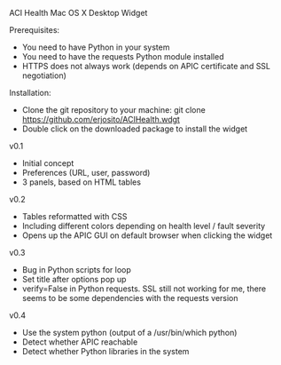 ACI Health Mac OS X Desktop Widget

Prerequisites:
- You need to have Python in your system
- You need to have the requests Python module installed
- HTTPS does not always work (depends on APIC certificate and SSL negotiation)

Installation:
- Clone the git repository to your machine:
   git clone https://github.com/erjosito/ACIHealth.wdgt
- Double click on the downloaded package to install the widget

v0.1
- Initial concept
- Preferences (URL, user, password)
- 3 panels, based on HTML tables

v0.2
- Tables reformatted with CSS
- Including different colors depending on health level / fault severity
- Opens up the APIC GUI on default browser when clicking the widget

v0.3
- Bug in Python scripts for loop
- Set title after options pop up
- verify=False in Python requests. SSL still not working for me,
  there seems to be some dependencies with the requests version

v0.4
- Use the system python (output of a /usr/bin/which python)
- Detect whether APIC reachable
- Detect whether Python libraries in the system
